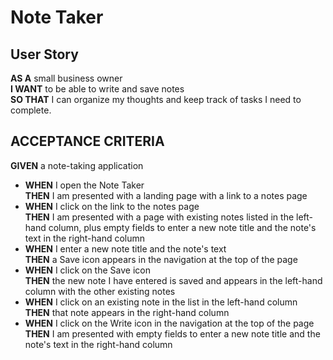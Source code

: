 # Note Taker

## User Story
**AS A** small business owner<br>
**I WANT** to be able to write and save notes<br>
**SO THAT** I can organize my thoughts and keep track of tasks I need to complete.

## ACCEPTANCE CRITERIA
**GIVEN** a note-taking application
- **WHEN** I open the Note Taker<br>
**THEN** I am presented with a landing page with a link to a notes page
- **WHEN** I click on the link to the notes page<br>
**THEN** I am presented with a page with existing notes listed in the left-hand column, plus empty fields to enter a new note title and the note's text in the right-hand column
- **WHEN** I enter a new note title and the note's text<br>
**THEN** a Save icon appears in the navigation at the top of the page
- **WHEN** I click on the Save icon<br>
**THEN** the new note I have entered is saved and appears in the left-hand column with the other existing notes
- **WHEN** I click on an existing note in the list in the left-hand column<br>
**THEN** that note appears in the right-hand column
- **WHEN** I click on the Write icon in the navigation at the top of the page<br> 
**THEN** I am presented with empty fields to enter a new note title and the note's text in the right-hand column
